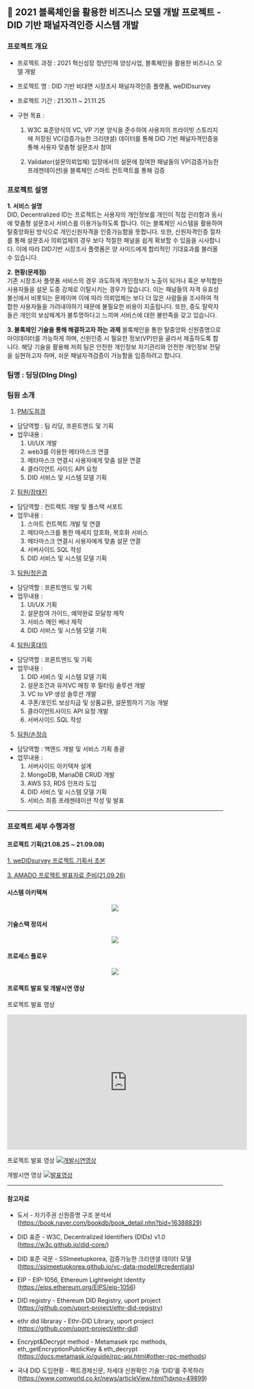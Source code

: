 ## 🔗 2021 블록체인을 활용한 비즈니스 모델 개발 프로젝트 - DID 기반 패널자격인증 시스템 개발

### 프로젝트 개요

-   프로젝트 과정 : 2021 혁신성장 청년인재 양성사업, 블록체인을 활용한 비즈니스 모델 개발
-   프로젝트 명 : DID 기반 비대면 시장조사 패널자격인증 플랫폼, weDIDsurvey
-   프로젝트 기간 : 21.10.11 ~ 21.11.25
-   구현 목표 :

    1. W3C 표준양식의 VC, VP 기본 양식을 준수하여 사용자의 프라이빗 스토리지에 저장된 VC(검증가능한 크리덴셜) 데이터를 통해 DID 기반 패널자격인증을 통해 사용자 맞춤형 설문조사 참여

    2. Validator(설문의뢰업체) 입장에서의 설문에 참여한 패널들의 VP(검증가능한 프레젠테이션)을 블록체인 스마트 컨트랙트를 통해 검증

### 프로젝트 설명

**1. 서비스 설명**  
DID, Decentralized ID는 프로젝트는 사용자의 개인정보를 개인이 직접 괸라함과 동시에 맞춤형 설문조사 서비스를 이용가능하도록 합니다. 이는 블록체인 시스템을 활용하여 탈중앙화된 방식으로 개인신원자격을 인증가능함을 뜻합니다. 또한, 신원자격인증 절차를 통해 설문조사 의뢰업체의 경우 보다 적절한 패널을 쉽게 확보할 수 있음을 시사합니다. 이에 따라 DID기반 시장조사 플랫폼은 양 사이드에게 합리적인 기대효과를 불러올 수 있습니다.

**2. 현황(문제점)**  
기존 시장조사 플랫폼 서비스의 경우 과도하게 개인정보가 노출이 되거나 혹은 부적합한 사용자들을 설문 도중 강제로 이탈시키는 경우가 많습니다. 이는 패널들의 자격 유효성 불신에서 비롯되는 문제이며 이에 따라 의뢰업체는 보다 더 많은 사람들을 조사하여 적합한 사용자들을 가려내야하기 때문에 불필요한 비용이 지출됩니다. 또한, 중도 탈락자들은 개인의 보상체계가 불투명하다고 느끼며 서비스에 대한 불만족을 갖고 있습니다.

**3. 블록체인 기술을 통해 해결하고자 하는 과제**
블록체인을 통한 탈중앙화 신원증명으로 마이데이터를 가능하게 하며, 신원인증 시 필요한 정보(VP)만을 골라서 제출하도록 합니다. 해당 기술을 활용해 저희 팀은 안전한 개인정보 자기관리와 안전한 개인정보 전달을 실현하고자 하며, 쉬운 패널자격검증이 가능함을 입증하려고 합니다.

### 팀명 : 딩딩(DIng DIng)

### 팀원 소개

1. [PM/도희경](https://github.com/heekyungdo)

-   담당역할 : 팀 리딩, 프론트엔드 및 기획
-   업무내용 :
    1. UI/UX 개발
    2. web3를 이용한 메타마스크 연결
    3. 메타마스크 연결시 사용자에게 맞춤 설문 연결
    4. 클라이언트 사이드 API 요청
    5. DID 서비스 및 시스템 모델 기획

2. [팀원/장태진](https://github.com/tejin3)

-   담당역할 : 컨트랙트 개발 및 풀스택 서포트
-   업무내용 :
    1. 스마트 컨트랙트 개발 및 연결
    2. 메타마스크를 통한 메세지 암호화, 복호화 서비스
    3. 메타마스크 연결시 사용자에게 맞춤 설문 연결
    4. 서버사이드 SQL 작성
    5. DID 서비스 및 시스템 모델 기획

3. [팀원/정은경](https://github.com/luckyjek)

-   담당역할 : 프론트엔드 및 기획
-   업무내용 :
    1. UI/UX 기획
    2. 설문참여 가이드, 예약완료 모달창 제작
    3. 서비스 메인 배너 제작
    4. DID 서비스 및 시스템 모델 기획

4. [팀원/홍대의](https://github.com/HongDaeEui)

-   담당역할 : 프론트엔드 및 기획
-   업무내용 :
    1. DID 서비스 및 시스템 모델 기획
    2. 설문조건과 유저VC 매칭 후 필터링 솔루션 개발
    3. VC to VP 생성 솔루션 개발
    4. 쿠폰/포인트 보상지급 및 상품교환, 설문찜하기 기능 개발
    5. 클라이언트사이드 API 요청 개발
    6. 서버사이드 SQL 작성

5. [팀원/손정습](https://github.com/heekyungdo)

-   담당역할 : 백엔드 개발 및 서비스 기획 총괄
-   업무내용 :
    1. 서버사이드 아키텍쳐 설계
    2. MongoDB, MariaDB CRUD 개발
    3. AWS S3, RDS 인프라 도입
    4. DID 서비스 및 시스템 모델 기획
    5. 서비스 최종 프레젠테이션 작성 및 발표

---

### 프로젝트 세부 수행과정

#### 프로젝트 기획(21.08.25 ~ 21.09.08)

<a href ='./presentation/weDIDsurvey-초기기획서.pdf'  target="_blank">1. weDIDsurvey 프로젝트 기획서 초본</a>

<a href ='./presentation/weDIDsurvey-발표자료.pdf'  target="_blank">3. AMADO 프로젝트 발표자료 준비(21.09.26)</a>

#### 시스템 아키텍쳐

<p align='center'>
<img src="./presentation/weDIDsurvey-systemArchitecture.png"></img>
</p>

#### 기술스택 정의서

<p align='center'>
<img src="./presentation/weDIDsurvey-technologyStack.png"></img>
</p>

#### 프로세스 플로우

<p align='center'>
<img src="./presentation/weDIDsurvey_prcoessrFlow.png"></img>
</p>

#### 프로젝트 발표 및 개발시연 영상

프로젝트 발표 영상

<iframe width="560" height="315" src="https://youtu.be/8o9mF4WWGT4" frameborder="0" allowfullscreen></iframe>

프로젝트 발표 영상
[![개발시연영상](./presentation/presentation_cover.png)](https://youtu.be/8o9mF4WWGT4)

개발시연 영상
[![발표영상](./presentation/mainpage_cover.png)](https://www.youtube.com/watch?v=nL_PmVUUizA&t=503s)

---

#### 참고자료

-   도서 - 자기주권 신원증명 구조 분석서
    (https://book.naver.com/bookdb/book_detail.nhn?bid=16388829)

-   DID 표준 - W3C, Decentralized Identifiers (DIDs) v1.0
    (https://w3c.github.io/did-core/)

-   DID 표준 국문 - SSImeetupkorea, 검증가능한 크리덴셜 데이터 모델
    (https://ssimeetupkorea.github.io/vc-data-model/#credentials)

-   EIP - EIP-1056, Ethereum Lightweight Identity
    (https://eips.ethereum.org/EIPS/eip-1056)
-   DID registry - Ethereum DID Registry, uport project
    (https://github.com/uport-project/ethr-did-registry)

-   ethr did libraray - Ethr-DID Library, uport project
    (https://github.com/uport-project/ethr-did)
-   Encrypt&Decrypt method - Metamasek rpc methods, eth_getEncryptionPublicKey & eth_decrypt
    (https://docs.metamask.io/guide/rpc-api.html#other-rpc-methods)
-   국내 DID 도입현황 - 팩트경제신문, 차세대 신원확인 기술 ‘DID’를 주목하라
    (https://www.comworld.co.kr/news/articleView.html?idxno=49899)

